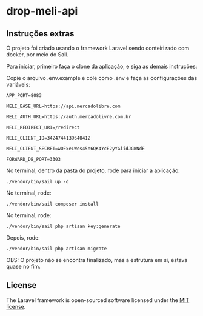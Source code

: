 # drop-meli-api

## Instruções extras
O projeto foi criado usando o framework Laravel sendo conteirizado com docker, por meio do Sail.

Para iniciar, primeiro faça o clone da aplicação, e siga as demais instruções:

Copie o arquivo .env.example e cole como .env e faça as configurações das variáveis:

```
APP_PORT=8083
```

```
MELI_BASE_URL=https://api.mercadolibre.com
```

```
MELI_AUTH_URL=https://auth.mercadolivre.com.br
```

```
MELI_REDIRECT_URI=/redirect
```

```
MELI_CLIENT_ID=3424744139640412
```

```
MELI_CLIENT_SECRET=wOFxeLWes45n6QK4YcE2yYGiidJGWNdE
```

```
FORWARD_DB_PORT=3303
```

No terminal, dentro da pasta do projeto, rode para iniciar a aplicação:

```
./vendor/bin/sail up -d
```

No terminal, rode:

```
./vendor/bin/sail composer install
```

No terminal, rode:

```
./vendor/bin/sail php artisan key:generate
```

Depois, rode:

```
./vendor/bin/sail php artisan migrate
```

OBS: O projeto não se encontra finalizado, mas a estrutura em si, estava quase no fim.

## License

The Laravel framework is open-sourced software licensed under the [MIT license](https://opensource.org/licenses/MIT).
